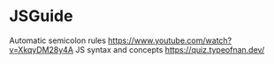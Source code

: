 # JSGuide
Automatic semicolon rules
https://www.youtube.com/watch?v=XkqyDM28y4A
JS syntax and concepts
https://quiz.typeofnan.dev/

